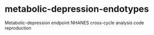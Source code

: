 # metabolic-depression-endotypes
Metabolic-depression endpoint NHANES cross-cycle analysis code reproduction
